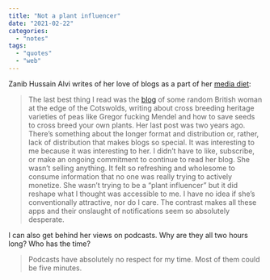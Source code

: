 ```yaml
---
title: "Not a plant influencer"
date: "2021-02-22"
categories: 
  - "notes"
tags: 
  - "quotes"
  - "web"
---
```


Zanib Hussain Alvi writes of her love of blogs as a part of her [media diet](https://whyisthisinteresting.substack.com/p/the-monday-media-diet-with-zanab):

> The last best thing I read was the [blog](https://daughterofthesoil.blogspot.com/) of some random British woman at the edge of the Cotswolds, writing about cross breeding heritage varieties of peas like Gregor fucking Mendel and how to save seeds to cross breed your own plants. Her last post was two years ago. There’s something about the longer format and distribution or, rather, lack of distribution that makes blogs so special. It was interesting to me because it was interesting to her. I didn’t have to like, subscribe, or make an ongoing commitment to continue to read her blog. She wasn’t selling anything. It felt so refreshing and wholesome to consume information that no one was really trying to actively monetize. She wasn’t trying to be a “plant influencer” but it did reshape what I thought was accessible to me. I have no idea if she’s conventionally attractive, nor do I care. The contrast makes all these apps and their onslaught of notifications seem so absolutely desperate. 

I can also get behind her views on podcasts. Why are they all two hours long? Who has the time?

> Podcasts have absolutely no respect for my time. Most of them could be five minutes.
